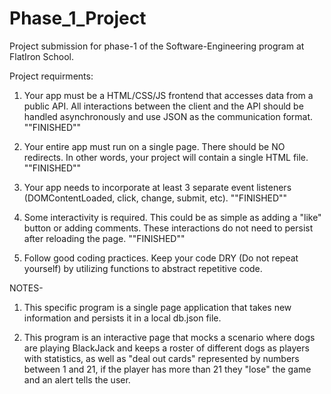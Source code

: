 # Phase_1_Project
Project submission for phase-1 of the Software-Engineering program at FlatIron School.

Project requirments:

1. Your app must be a HTML/CSS/JS frontend that accesses data from a public API. All interactions between the client and the API should be handled asynchronously and use JSON as 
   the communication format. ""FINISHED""

2. Your entire app must run on a single page. 
   There should be NO redirects. In other words, 
   your project will contain a single HTML file. ""FINISHED""

3. Your app needs to incorporate at least 3 separate event listeners 
   (DOMContentLoaded, click, change, submit, etc). ""FINISHED""

4. Some interactivity is required. This could be as simple as adding a "like" button or adding comments. 
   These interactions do not need to persist after reloading the page. ""FINISHED""

5. Follow good coding practices. Keep your code DRY (Do not repeat yourself) 
   by utilizing functions to abstract repetitive code.


NOTES-

1. This specific program is a single page application that takes new information and persists it in a local db.json file.

2. This program is an interactive page that mocks a scenario where dogs are playing BlackJack and keeps a roster of different dogs as players with statistics, as well 
as "deal out cards" represented by numbers between 1 and 21, if the player has more than 21 they "lose" the game and an alert tells the user.
